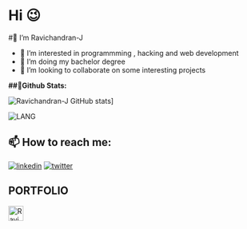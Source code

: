 
# Hi 😉


#👋 I’m Ravichandran-J
- 👀 I’m interested in programmming , hacking and web development
- 🌱 I’m doing my bachelor degree
- 💞️ I’m looking to collaborate on some interesting projects

**##🚀Github Stats:**


![Ravichandran-J GitHub stats](https://github-readme-stats.vercel.app/api?username=Ravichandran-J&show_icons=true&theme=tokyonight)]

![LANG](https://github-readme-stats.vercel.app/api/top-langs/?username=Ravichandran-J&layout=compact&theme=tokyonight)
## 📫 How to reach me:
[![linkedin](https://img.shields.io/badge/linkedin-0A66C2?style=for-the-badge&logo=linkedin&logoColor=white)](https://www.linkedin.com/in/ravichandran-j-8a09aa188/)
[![twitter](https://img.shields.io/badge/twitter-1DA1F2?style=for-the-badge&logo=twitter&logoColor=white)](https://twitter.com/ravicha68412231)
<h2>PORTFOLIO</h2>
<a href="https://devfolio.co/@RAVICHANDRAN" target="blank"><img align="center" src="https://avatars.githubusercontent.com/u/38809367?s=200&v=4" alt="Ravichandran-J" height="30" width="30" /></a>




<!---
Ravichandran-J/Ravichandran-J is a ✨ special ✨ repository because its `README.md` (this file) appears on your GitHub profile.
You can click the Preview link to take a look at your changes.
--->
